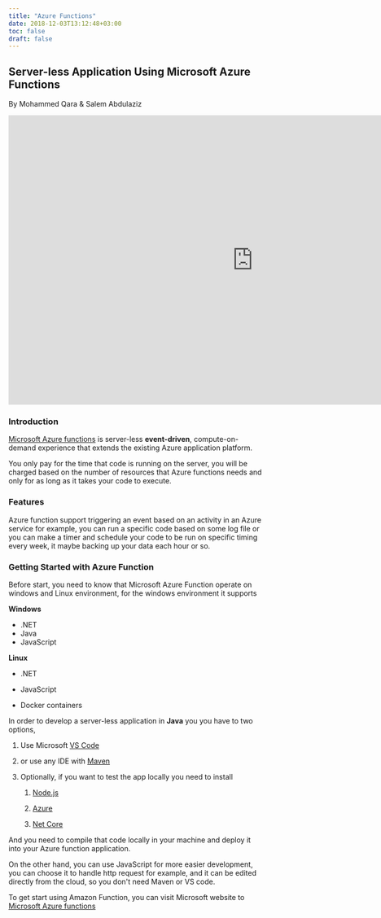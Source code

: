 ```yaml
---
title: "Azure Functions"
date: 2018-12-03T13:12:48+03:00
toc: false
draft: false
---
```

## Server-less Application Using Microsoft Azure Functions

By Mohammed Qara & Salem Abdulaziz

<div class="col6 center" ><iframe src="https://docs.google.com/presentation/d/e/2PACX-1vRtO48nIKyDr4VbOeUecbPO6Ls9lTWwGcXudlDLZbbE9triEWghXC4N4MlOtxZuSUE2WAhhSCP1s5hQ/embed?start=false&loop=false&delayms=3000" frameborder="0" width="960" height="569" allowfullscreen="true" mozallowfullscreen="true" webkitallowfullscreen="true"></iframe></div>


### Introduction

[Microsoft Azure functions](https://azure.microsoft.com/en-us/services/functions/) is server-less **event-driven**, compute-on-demand experience that extends the existing Azure application platform.

You only pay for the time that code is running on the server, you will be charged based on the number of resources that Azure functions needs and only for as long as it takes your code to execute.



### Features

Azure function support triggering an event based on an activity in an Azure service for example, you can run a specific code based on some log file or you can make a timer and schedule your code to be run on specific timing every week, it maybe backing up your data each hour or so. 



### Getting Started with Azure Function

Before start, you need to know that Microsoft Azure Function operate on windows and Linux environment, for the windows environment it supports

**Windows**

   - .NET
   - Java
   - JavaScript

**Linux**

   - .NET

   - JavaScript

   - Docker containers


In order to develop a server-less application in **Java** you you have to two options, 
1. Use Microsoft [VS Code](https://code.visualstudio.com) 

2. or use any IDE with [Maven](https://maven.apache.org/)

3. Optionally, if you want to test the app locally you need to install 

   1. [Node.js](https://nodejs.org/en/)

   2. [Azure](https://docs.microsoft.com/en-us/cli/azure/install-azure-cli?view=azure-cli-latest)

   3. [Net Core](https://dotnet.microsoft.com/download)

And you need to compile that code locally in your machine and deploy it into your Azure function application.



On the other hand, you can use JavaScript for more easier development, you can choose it to handle http request for example, and it can be edited directly from the cloud, so you don't need Maven or VS code.

To get start using Amazon Function, you can visit Microsoft website to [Microsoft Azure functions](https://azure.microsoft.com/en-us/services/functions/) 


